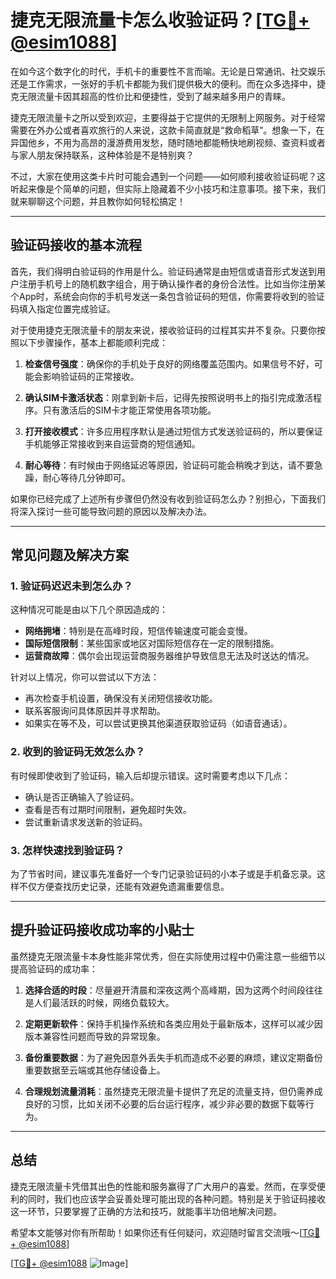 # 捷克无限流量卡怎么收验证码？[[TG💪+ @esim1088](https://t.me/s/esim1088)]

在如今这个数字化的时代，手机卡的重要性不言而喻。无论是日常通讯、社交娱乐还是工作需求，一张好的手机卡都能为我们提供极大的便利。而在众多选择中，捷克无限流量卡因其超高的性价比和便捷性，受到了越来越多用户的青睐。

捷克无限流量卡之所以受到欢迎，主要得益于它提供的无限制上网服务。对于经常需要在外办公或者喜欢旅行的人来说，这款卡简直就是“救命稻草”。想象一下，在异国他乡，不用为高昂的漫游费用发愁，随时随地都能畅快地刷视频、查资料或者与家人朋友保持联系，这种体验是不是特别爽？

不过，大家在使用这类卡片时可能会遇到一个问题——如何顺利接收验证码呢？这听起来像是个简单的问题，但实际上隐藏着不少小技巧和注意事项。接下来，我们就来聊聊这个问题，并且教你如何轻松搞定！

---

## 验证码接收的基本流程

首先，我们得明白验证码的作用是什么。验证码通常是由短信或语音形式发送到用户注册手机号上的随机数字组合，用于确认操作者的身份合法性。比如当你注册某个App时，系统会向你的手机号发送一条包含验证码的短信，你需要将收到的验证码填入指定位置完成验证。

对于使用捷克无限流量卡的朋友来说，接收验证码的过程其实并不复杂。只要你按照以下步骤操作，基本上都能顺利完成：

1. **检查信号强度**：确保你的手机处于良好的网络覆盖范围内。如果信号不好，可能会影响验证码的正常接收。
   
2. **确认SIM卡激活状态**：刚拿到新卡后，记得先按照说明书上的指引完成激活程序。只有激活后的SIM卡才能正常使用各项功能。

3. **打开接收模式**：许多应用程序默认是通过短信方式发送验证码的，所以要保证手机能够正常接收到来自运营商的短信通知。

4. **耐心等待**：有时候由于网络延迟等原因，验证码可能会稍晚才到达，请不要急躁，耐心等待几分钟即可。

如果你已经完成了上述所有步骤但仍然没有收到验证码怎么办？别担心，下面我们将深入探讨一些可能导致问题的原因以及解决办法。

---

## 常见问题及解决方案

### 1. 验证码迟迟未到怎么办？
这种情况可能是由以下几个原因造成的：
   - **网络拥堵**：特别是在高峰时段，短信传输速度可能会变慢。
   - **国际短信限制**：某些国家或地区对国际短信存在一定的限制措施。
   - **运营商故障**：偶尔会出现运营商服务器维护导致信息无法及时送达的情况。

针对以上情况，你可以尝试以下方法：
   - 再次检查手机设置，确保没有关闭短信接收功能。
   - 联系客服询问具体原因并寻求帮助。
   - 如果实在等不及，可以尝试更换其他渠道获取验证码（如语音通话）。

### 2. 收到的验证码无效怎么办？
有时候即使收到了验证码，输入后却提示错误。这时需要考虑以下几点：
   - 确认是否正确输入了验证码。
   - 查看是否有过期时间限制，避免超时失效。
   - 尝试重新请求发送新的验证码。

### 3. 怎样快速找到验证码？
为了节省时间，建议事先准备好一个专门记录验证码的小本子或是手机备忘录。这样不仅方便查找历史记录，还能有效避免遗漏重要信息。

---

## 提升验证码接收成功率的小贴士

虽然捷克无限流量卡本身性能非常优秀，但在实际使用过程中仍需注意一些细节以提高验证码的成功率：

1. **选择合适的时段**：尽量避开清晨和深夜这两个高峰期，因为这两个时间段往往是人们最活跃的时候，网络负载较大。

2. **定期更新软件**：保持手机操作系统和各类应用处于最新版本，这样可以减少因版本兼容性问题而导致的异常现象。

3. **备份重要数据**：为了避免因意外丢失手机而造成不必要的麻烦，建议定期备份重要数据至云端或其他存储设备上。

4. **合理规划流量消耗**：虽然捷克无限流量卡提供了充足的流量支持，但仍需养成良好的习惯，比如关闭不必要的后台运行程序，减少非必要的数据下载等行为。

---

## 总结

捷克无限流量卡凭借其出色的性能和服务赢得了广大用户的喜爱。然而，在享受便利的同时，我们也应该学会妥善处理可能出现的各种问题。特别是关于验证码接收这一环节，只要掌握了正确的方法和技巧，就能事半功倍地解决问题。

希望本文能够对你有所帮助！如果你还有任何疑问，欢迎随时留言交流哦～[[TG💪+ @esim1088](https://t.me/s/esim1088)]

[[TG💪+ @esim1088](https://t.me/s/esim1088) ![Image](https://i.postimg.cc/4NQfJmqS/Snipaste-2025-05-13-00-14-12.png)]